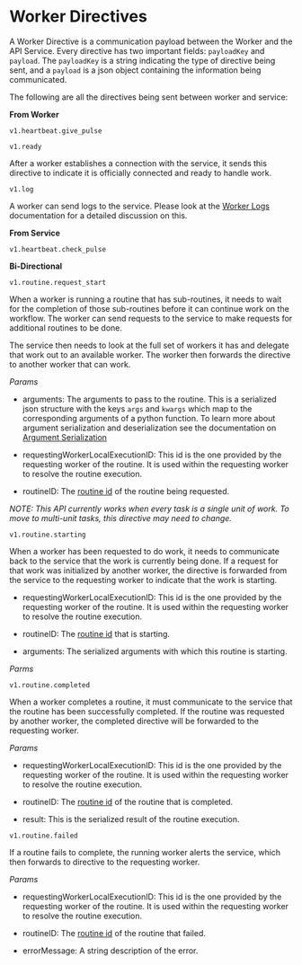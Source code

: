 # Worker Directives

A Worker Directive is a communication payload between the Worker and the API
Service. Every directive has two important fields: `payloadKey` and `payload`.
The `payloadKey` is a string indicating the type of directive being sent, and
a `payload` is a json object containing the information being communicated.

The following are all the directives being sent between worker and service:

**From Worker**

`v1.heartbeat.give_pulse`

`v1.ready`

After a worker establishes a connection with the service, it sends this
directive to indicate it is officially connected and ready to handle work.

`v1.log`

A worker can send logs to the service. Please look at the
[Worker Logs](./Worker-Logs.md) documentation for a detailed discussion on this.

**From Service**

`v1.heartbeat.check_pulse`

**Bi-Directional**

`v1.routine.request_start`

When a worker is running a routine that has sub-routines, it needs to wait for
the completion of those sub-routines before it can continue work on the
workflow. The worker can send requests to the service to make requests
for additional routines to be done.

The service then needs to look at the full set of workers it has and delegate
that work out to an available worker. The worker then forwards the directive
to another worker that can work.

_Params_

- arguments: The arguments to pass to the routine. This is a serialized
  json structure with the keys `args` and `kwargs` which map to the corresponding
  arguments of a python function. To learn more about argument serialization
  and deserialization see the documentation on
  [Argument Serialization](./Argument-Serialization.md)

- requestingWorkerLocalExecutionID: This id is the one provided by the
  requesting worker of the routine. It is used within the requesting worker
  to resolve the routine execution.

- routineID: The [routine id](./Routine-ID.md) of the routine being requested.

_NOTE: This API currently works when every task is a single unit of work.
To move to multi-unit tasks, this directive may need to change._

`v1.routine.starting`

When a worker has been requested to do work, it needs to communicate back to
the service that the work is currently being done. If a request for that work
was initialized by another worker, the directive is forwarded from the service
to the requesting worker to indicate that the work is starting.

- requestingWorkerLocalExecutionID: This id is the one provided by the
  requesting worker of the routine. It is used within the requesting worker
  to resolve the routine execution.

- routineID: The [routine id](./Routine-ID.md) that is starting.

- arguments: The serialized arguments with which this routine is starting.

_Parms_

`v1.routine.completed`

When a worker completes a routine, it must communicate to the service that the
routine has been successfully completed. If the routine was requested by
another worker, the completed directive will be forwarded to the
requesting worker.

_Params_

- requestingWorkerLocalExecutionID: This id is the one provided by the
  requesting worker of the routine. It is used within the requesting worker
  to resolve the routine execution.

- routineID: The [routine id](./Routine-ID.md) of the routine that is completed.

- result: This is the serialized result of the routine execution.

`v1.routine.failed`

If a routine fails to complete, the running worker alerts the service, which
then forwards to directive to the requesting worker.

_Params_

- requestingWorkerLocalExecutionID: This id is the one provided by the
  requesting worker of the routine. It is used within the requesting worker
  to resolve the routine execution.

- routineID: The [routine id](./Routine-ID.md) of the routine that failed.

- errorMessage: A string description of the error.

